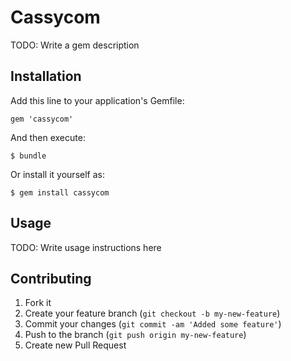 # Cassycom

TODO: Write a gem description

## Installation

Add this line to your application's Gemfile:

    gem 'cassycom'

And then execute:

    $ bundle

Or install it yourself as:

    $ gem install cassycom

## Usage

TODO: Write usage instructions here

## Contributing

1. Fork it
2. Create your feature branch (`git checkout -b my-new-feature`)
3. Commit your changes (`git commit -am 'Added some feature'`)
4. Push to the branch (`git push origin my-new-feature`)
5. Create new Pull Request
